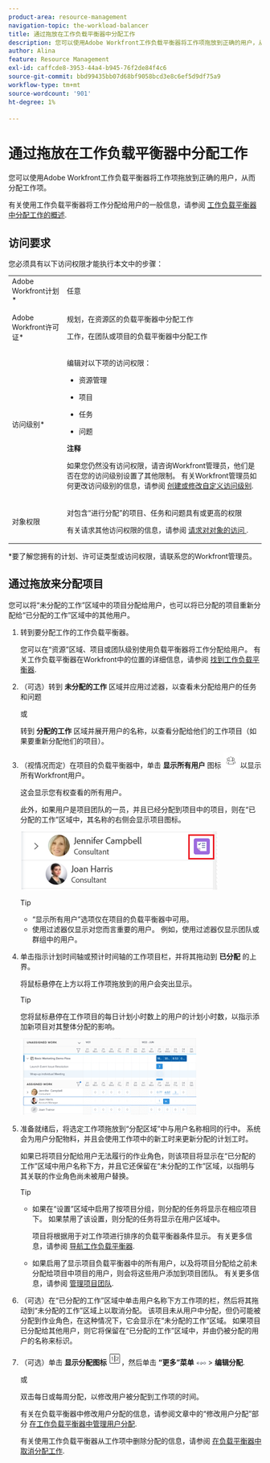 ```yaml
---
product-area: resource-management
navigation-topic: the-workload-balancer
title: 通过拖放在工作负载平衡器中分配工作
description: 您可以使用Adobe Workfront工作负载平衡器将工作项拖放到正确的用户，从而分配工作项。
author: Alina
feature: Resource Management
exl-id: caffcde8-3953-44a4-b945-76f2de84f4c6
source-git-commit: bbd99435bb07d68bf9058bcd3e8c6ef5d9df75a9
workflow-type: tm+mt
source-wordcount: '901'
ht-degree: 1%

---
```


# 通过拖放在工作负载平衡器中分配工作

<!--remove production and preview preferences at release-->

您可以使用Adobe Workfront工作负载平衡器将工作项拖放到正确的用户，从而分配工作项。

有关使用工作负载平衡器将工作分配给用户的一般信息，请参阅 [工作负载平衡器中分配工作的概述](../../resource-mgmt/workload-balancer/assign-work-in-workload-balancer.md).

## 访问要求

您必须具有以下访问权限才能执行本文中的步骤：

<table style="table-layout:auto"> 
 <col> 
 <col> 
 <tbody> 
  <tr> 
   <td role="rowheader">Adobe Workfront计划*</td> 
   <td> <p>任意 </p> </td> 
  </tr> 
  <tr> 
   <td role="rowheader">Adobe Workfront许可证*</td> 
   <td> <p>规划，在资源区的负载平衡器中分配工作</p>
   <p>工作，在团队或项目的负载平衡器中分配工作</p>
 </td> 
  </tr> 
  <tr> 
   <td role="rowheader">访问级别*</td> 
   <td> <p>编辑对以下项的访问权限：</p> 
    <ul> 
     <li> <p>资源管理</p> </li> 
     <li> <p>项目</p> </li> 
     <li> <p>任务</p> </li> 
     <li> <p>问题</p> </li> 
    </ul> <p><b>注释</b>

如果您仍然没有访问权限，请咨询Workfront管理员，他们是否在您的访问级别设置了其他限制。 有关Workfront管理员如何更改访问级别的信息，请参阅 <a href="../../administration-and-setup/add-users/configure-and-grant-access/create-modify-access-levels.md" class="MCXref xref">创建或修改自定义访问级别</a>.</p> </td>
</tr> 
  <tr> 
   <td role="rowheader">对象权限</td> 
   <td> <p>对包含“进行分配”的项目、任务和问题具有或更高的权限</p> <p>有关请求其他访问权限的信息，请参阅 <a href="../../workfront-basics/grant-and-request-access-to-objects/request-access.md" class="MCXref xref">请求对对象的访问 </a>.</p> </td> 
  </tr> 
 </tbody> 
</table>

&#42;要了解您拥有的计划、许可证类型或访问权限，请联系您的Workfront管理员。

## 通过拖放来分配项目

您可以将“未分配的工作”区域中的项目分配给用户，也可以将已分配的项目重新分配给“已分配的工作”区域中的其他用户。

1. 转到要分配工作的工作负载平衡器。

   您可以在“资源”区域、项目或团队级别使用负载平衡器将工作分配给用户。 有关工作负载平衡器在Workfront中的位置的详细信息，请参阅 [找到工作负载平衡器](../../resource-mgmt/workload-balancer/locate-workload-balancer.md).

1. （可选）转到 **未分配的工作** 区域并应用过滤器，以查看未分配给用户的任务和问题

   或

   转到 **分配的工作** 区域并展开用户的名称，以查看分配给他们的工作项目（如果要重新分配他们的项目）。

1. （视情况而定）在项目的负载平衡器中，单击 **显示所有用户** 图标 ![](assets/show-all-users-icon-project-workload-balancer.png) 以显示所有Workfront用户。

   这会显示您有权查看的所有用户。

   此外，如果用户是项目团队的一员，并且已经分配到项目中的项目，则在“已分配的工作”区域中，其名称的右侧会显示项目图标。

   ![](assets/user-on-the-project-indicator-highlighted-project-workload-balancer.png)


   >[!TIP]
   >
   >* “显示所有用户”选项仅在项目的负载平衡器中可用。
   >* 使用过滤器仅显示对您而言重要的用户。 例如，使用过滤器仅显示团队或群组中的用户。




1. 单击指示计划时间轴或预计时间轴的工作项目栏，并将其拖动到 **已分配** 的上界。

   将鼠标悬停在上方以将工作项拖放到的用户会突出显示。

   >[!TIP]
   >
   >您将鼠标悬停在工作项目的每日计划小时数上的用户的计划小时数，以指示添加新项目对其整体分配的影响。

   ![](assets/drag-drop-item-from-unassigned-to-assigned-wb-nwe-350x152.png)

1. 准备就绪后，将选定工作项拖放到“分配区域”中与用户名称相同的行中。 系统会为用户分配物料，并且会使用工作项中的新工时来更新分配的计划工时。

   如果已将项目分配给用户无法履行的作业角色，则该项目将显示在“已分配的工作”区域中用户名称下方，并且它还保留在“未分配的工作”区域，以指明与其关联的作业角色尚未被用户替换。

   >[!TIP]
   >
   >* 如果在“设置”区域中启用了按项目分组，则分配的任务将显示在相应项目下。 如果禁用了该设置，则分配的任务将显示在用户区域中。
      >
      >
      >     项目将根据用于对工作项进行排序的负载平衡器条件显示。 有关更多信息，请参阅 [导航工作负载平衡器](../../resource-mgmt/workload-balancer/navigate-the-workload-balancer.md).
   >
   >
   >* 如果启用了显示项目负载平衡器中的所有用户，以及将项目分配给之前未分配给项目中项目的用户，则会将这些用户添加到项目团队。 有关更多信息，请参阅 [管理项目团队](../../manage-work/projects/planning-a-project/manage-project-team.md).



1. （可选）在“已分配的工作”区域中单击用户名称下方工作项的栏，然后将其拖动到“未分配的工作”区域上以取消分配。 该项目未从用户中分配，但仍可能被分配到作业角色，在这种情况下，它会显示在“未分配的工作”区域。 如果项目已分配给其他用户，则它将保留在“已分配的工作”区域中，并由仍被分配的用户的名称来标识。
1. （可选）单击 **显示分配图标** ![](assets/show-allocations-icon-small.png)，然后单击 **“更多”菜单** ![](assets/qs-more-menu.png) > **编辑分配**.

   <!--
   (make sure these are still called this, and that the icon has not changed)
   -->
   或

   双击每日或每周分配，以修改用户被分配到工作项的时间。

   有关在负载平衡器中修改用户分配的信息，请参阅文章中的“修改用户分配”部分 [在工作负载平衡器中管理用户分配](../../resource-mgmt/workload-balancer/manage-user-allocations-workload-balancer.md).

   有关使用工作负载平衡器从工作项中删除分配的信息，请参阅 [在负载平衡器中取消分配工作](../../resource-mgmt/workload-balancer/unassign-work-in-workload-balancer.md).

